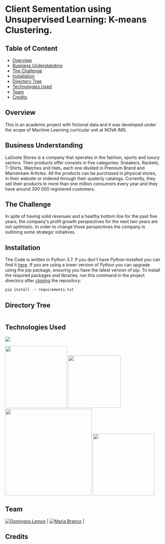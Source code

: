 # Client Sementation using Unsupervised Learning: K-means Clustering.

## Table of Content
  * [Overview](#Overview)
  * [Business Understanding](#Business-Understanding)
  * [The Challenge](#The-Challenge)
  * [Installation](#Installation)
  * [Directory Tree](#Directory-Tree)
  * [Technologies Used](#technologies-used)
  * [Team](#team)
  * [Credits](#credits)

## Overview
This is an academic project with fictional data and it was developed under the scope of Machine Learning curricular unit at NOVA IMS.

## Business Understanding
LaGoste Stores is a company that operates in the fashion, sports and luxury sectors. Their products offer consists in five categories: Sneakers, Rackets, T-Shirts, Watches and Hats, each one divided in Premium Brand and Mainstream Articles. All the products can be purchased in physical stores, in their website or ordered through their quaterly catalogs. Currently, they sell their products to more than one million consumers every year and they have around 300 000 registered customers.

## The Challenge
In spite of having solid revenues and a healthy bottom line for the past five years, the company's profit growth perspectives for the next two years are not optimistic. In order to change those perspectives the company is outlining some strategic initiatives.

## Installation
The Code is written in Python 3.7. If you don't have Python installed you can find it [here](https://www.python.org/downloads/). If you are using a lower version of Python you can upgrade using the pip package, ensuring you have the latest version of pip. To install the required packages and libraries, run this command in the project directory after [cloning](https://www.howtogeek.com/451360/how-to-clone-a-github-repository/) the repository:
```bash
pip install -r requirements.txt
```

## Directory Tree 
```

```

## Technologies Used

![](https://forthebadge.com/images/badges/made-with-python.svg)

[<img target="_blank" src="/static/img/pandas_white.svg" width=200>](https://pandas.pydata.org/) [<img target="_blank" src="/images/logos/numpy.svg" width=170>](https://numpy.org/) [<img target="_blank" src="_static/logo-wide-lightbg.svg" width=280>](https://seaborn.pydata.org/) [<img target="_blank" src="_static/logo2_compressed.svg" width=200>](https://matplotlib.org/) 


## Team
[![Domingos Lemos]()]() |
[![Maria Branco]()]() |

## Credits
```

```
